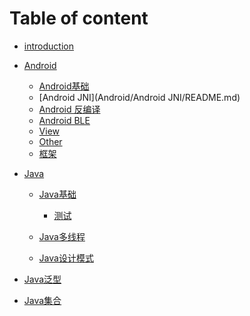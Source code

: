 
# Table of content

* [introduction](README.md)

* [Android](Android/README.md)
    * [Android基础](Android/Android基础/README.md)
    * [Android JNI](Android/Android JNI/README.md)    
    * [Android 反编译](Android/Android反编译/README.md)
    * [Android BLE](Android/Ble/README.md)
    * [View](Android/View/README.md)    
    * [Other](Android/Other/README.md)   
    * [框架](Android/框架/README.md)   

* [Java](Java/README.md)
    * [Java基础](Java/Java基础/README.md)
         * [测试](Java/Java基础/Java关键字.md)

    * [Java多线程](Java/Java多线程/README.md)
    * [Java设计模式](Java/设计模式/README.md)    



* [Java泛型](Java/Java基础/Java泛型.md)
* [Java集合](Java/Java基础/Java集合.md)
 [](Java/Java基础/Lambda表达式.md)
 [](Java/Java基础/String、StringBuffer、StringBuilder区别.md)




